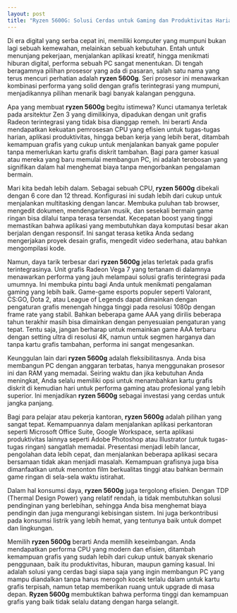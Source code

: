 ```yaml
---
layout: post
title: "Ryzen 5600G: Solusi Cerdas untuk Gaming dan Produktivitas Harian"
---
```


Di era digital yang serba cepat ini, memiliki komputer yang mumpuni bukan lagi sebuah kemewahan, melainkan sebuah kebutuhan. Entah untuk menunjang pekerjaan, menjalankan aplikasi kreatif, hingga menikmati hiburan digital, performa sebuah PC sangat menentukan. Di tengah beragamnya pilihan prosesor yang ada di pasaran, salah satu nama yang terus mencuri perhatian adalah **ryzen 5600g**. Seri prosesor ini menawarkan kombinasi performa yang solid dengan grafis terintegrasi yang mumpuni, menjadikannya pilihan menarik bagi banyak kalangan pengguna.

Apa yang membuat **ryzen 5600g** begitu istimewa? Kunci utamanya terletak pada arsitektur Zen 3 yang dimilikinya, dipadukan dengan unit grafis Radeon terintegrasi yang tidak bisa dianggap remeh. Ini berarti Anda mendapatkan kekuatan pemrosesan CPU yang efisien untuk tugas-tugas harian, aplikasi produktivitas, hingga beban kerja yang lebih berat, ditambah kemampuan grafis yang cukup untuk menjalankan banyak game populer tanpa memerlukan kartu grafis diskrit tambahan. Bagi para gamer kasual atau mereka yang baru memulai membangun PC, ini adalah terobosan yang signifikan dalam hal menghemat biaya tanpa mengorbankan pengalaman bermain.

Mari kita bedah lebih dalam. Sebagai sebuah CPU, **ryzen 5600g** dibekali dengan 6 core dan 12 thread. Konfigurasi ini sudah lebih dari cukup untuk menjalankan multitasking dengan lancar. Membuka puluhan tab browser, mengedit dokumen, mendengarkan musik, dan sesekali bermain game ringan bisa dilalui tanpa terasa tersendat. Kecepatan boost yang tinggi memastikan bahwa aplikasi yang membutuhkan daya komputasi besar akan berjalan dengan responsif. Ini sangat terasa ketika Anda sedang mengerjakan proyek desain grafis, mengedit video sederhana, atau bahkan mengompilasi kode.

Namun, daya tarik terbesar dari **ryzen 5600g** jelas terletak pada grafis terintegrasinya. Unit grafis Radeon Vega 7 yang tertanam di dalamnya menawarkan performa yang jauh melampaui solusi grafis terintegrasi pada umumnya. Ini membuka pintu bagi Anda untuk menikmati pengalaman gaming yang lebih baik. Game-game esports populer seperti Valorant, CS:GO, Dota 2, atau League of Legends dapat dimainkan dengan pengaturan grafis menengah hingga tinggi pada resolusi 1080p dengan frame rate yang stabil. Bahkan beberapa game AAA yang dirilis beberapa tahun terakhir masih bisa dimainkan dengan penyesuaian pengaturan yang tepat. Tentu saja, jangan berharap untuk memainkan game AAA terbaru dengan setting ultra di resolusi 4K, namun untuk segmen harganya dan tanpa kartu grafis tambahan, performa ini sangat mengesankan.

Keunggulan lain dari **ryzen 5600g** adalah fleksibilitasnya. Anda bisa membangun PC dengan anggaran terbatas, hanya menggunakan prosesor ini dan RAM yang memadai. Seiring waktu dan jika kebutuhan Anda meningkat, Anda selalu memiliki opsi untuk menambahkan kartu grafis diskrit di kemudian hari untuk performa gaming atau profesional yang lebih superior. Ini menjadikan **ryzen 5600g** sebagai investasi yang cerdas untuk jangka panjang.

Bagi para pelajar atau pekerja kantoran, **ryzen 5600g** adalah pilihan yang sangat tepat. Kemampuannya dalam menjalankan aplikasi perkantoran seperti Microsoft Office Suite, Google Workspace, serta aplikasi produktivitas lainnya seperti Adobe Photoshop atau Illustrator (untuk tugas-tugas ringan) sangatlah memadai. Presentasi menjadi lebih lancar, pengolahan data lebih cepat, dan menjalankan beberapa aplikasi secara bersamaan tidak akan menjadi masalah. Kemampuan grafisnya juga bisa dimanfaatkan untuk menonton film berkualitas tinggi atau bahkan bermain game ringan di sela-sela waktu istirahat.

Dalam hal konsumsi daya, **ryzen 5600g** juga tergolong efisien. Dengan TDP (Thermal Design Power) yang relatif rendah, ia tidak membutuhkan solusi pendinginan yang berlebihan, sehingga Anda bisa menghemat biaya pendingin dan juga mengurangi kebisingan sistem. Ini juga berkontribusi pada konsumsi listrik yang lebih hemat, yang tentunya baik untuk dompet dan lingkungan.

Memilih **ryzen 5600g** berarti Anda memilih keseimbangan. Anda mendapatkan performa CPU yang modern dan efisien, ditambah kemampuan grafis yang sudah lebih dari cukup untuk banyak skenario penggunaan, baik itu produktivitas, hiburan, maupun gaming kasual. Ini adalah solusi yang cerdas bagi siapa saja yang ingin membangun PC yang mampu diandalkan tanpa harus merogoh kocek terlalu dalam untuk kartu grafis terpisah, namun tetap memberikan ruang untuk upgrade di masa depan. **Ryzen 5600g** membuktikan bahwa performa tinggi dan kemampuan grafis yang baik tidak selalu datang dengan harga selangit.
